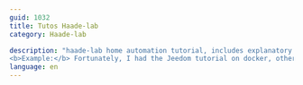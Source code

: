 ```yaml
---
guid: 1032
title: Tutos Haade-lab
category: Haade-lab

description: "haade-lab home automation tutorial, includes explanatory articles on home automation and electronics. Mainly on current home automation systems. There are also documented articles in computer science such as storage computers called Nas, (Network Storage Server). With free management systems based on linux. Tutorials on Raspberry hardware and other arms. Proper definition: The term home automation tutorial by haade-lab or electronics and computing is used to designate an informative brochure. Intended to teach data of any type, although the term has developed widely in computing.<br />
<b>Example:</b> Fortunately, I had the Jeedom tutorial on docker, otherwise I would never have been able to install it easily on the computer."
language: en
---
```


